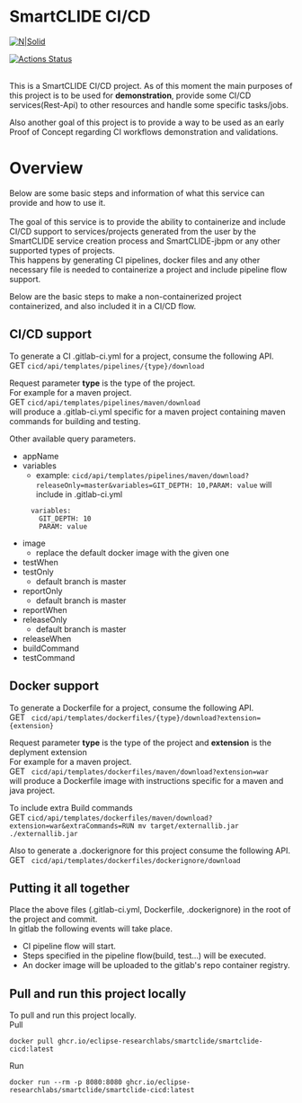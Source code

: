 # SmartCLIDE CI/CD
[![N|Solid](https://i2.wp.com/smartclide.eu/wp-content/uploads/2020/02/cropped-SmartClideRGBColor-1.png?w=120&ssl=1)](https://smartclide.eu/)

[![Actions Status](https://github.com/eclipse-researchlabs/smartclide-cicd/workflows/tests/badge.svg)](https://github.com/eclipse-researchlabs/smartclide-cicd/actions)
<br><br>

This is a SmartCLIDE CI/CD project. As of this moment the main purposes of this project is to be used for <b>demonstration</b>, provide some CI/CD services(Rest-Api) to other resources and handle some specific tasks/jobs.<br>

Also another goal of this project is to provide a way to be used as an early Proof of Concept regarding CI workflows demonstration and validations.

# Overview
Below are some basic steps and information of what this service can provide and how to use it.
<br><br>
The goal of this service is to provide the ability to containerize and include CI/CD support to services/projects generated from the user by the SmartCLIDE service creation process and SmartCLIDE-jbpm or any other supported types of projects.<br>
This happens by generating CI pipelines, docker files and any other necessary file is needed to containerize a project and include pipeline flow support.<br>

Below are the basic steps to make a non-containerized project containerized, and also included it in a CI/CD flow.
## CI/CD support
To generate a CI .gitlab-ci.yml for a project, consume the following API.<br>
GET `` cicd/api/templates/pipelines/{type}/download `` <br>

Request parameter <b>type</b> is the type of the project.<br>
For example for a maven project.<br>
GET `` cicd/api/templates/pipelines/maven/download `` <br>
will produce a .gitlab-ci.yml specific for a maven project containing maven commands for building and testing.<br>

Other available query parameters.
- appName
- variables
  - example: `` cicd/api/templates/pipelines/maven/download?releaseOnly=master&variables=GIT_DEPTH: 10,PARAM: value ``
  will include in .gitlab-ci.yml
  ```
    variables:
      GIT_DEPTH: 10
      PARAM: value
  ```
- image
  - replace the default docker image with the given one
- testWhen
- testOnly
  - default branch is master
- reportOnly
  - default branch is master
- reportWhen
- releaseOnly
  - default branch is master
- releaseWhen	
- buildCommand
- testCommand

## Docker support
To generate a Dockerfile for a project, consume the following API.<br>
GET `` cicd/api/templates/dockerfiles/{type}/download?extension={extension}``

Request parameter <b>type</b> is the type of the project and <b>extension</b> is the deplyment extension<br>
For example for a maven project.<br>
GET `` cicd/api/templates/dockerfiles/maven/download?extension=war`` <br>
will produce a Dockerfile image with instructions specific for a maven and java project.<br>

To include extra Build commands<br>
GET `` cicd/api/templates/dockerfiles/maven/download?extension=war&extraCommands=RUN mv target/externallib.jar ./externallib.jar `` <br>

Also to generate a .dockerignore for this project consume the following API.<br>
GET `` cicd/api/templates/dockerfiles/dockerignore/download``

## Putting it all together
Place the above files (.gitlab-ci.yml, Dockerfile, .dockerignore) in the root of the project and commit.<br>
In gitlab the following events will take place.<br>
- CI pipeline flow will start.
- Steps specified in the pipeline flow(build, test...) will be executed.
- An docker image will be uploaded to the gitlab's repo container registry.


## Pull and run this project locally
To pull and run this project locally.<br>
Pull
```shell
docker pull ghcr.io/eclipse-researchlabs/smartclide/smartclide-cicd:latest
```
Run
```shell
docker run --rm -p 8080:8080 ghcr.io/eclipse-researchlabs/smartclide/smartclide-cicd:latest
```





